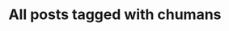 ---
layout: tag
title: "All posts tagged with chumans"
permalink: /weblog/tags/chumans/
taxonomy: chumans
---